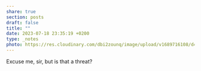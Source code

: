 ```yaml
---
share: true
section: posts
draft: false
title: ""
date: 2023-07-18 23:35:19 +0200
type: _notes
photo: https://res.cloudinary.com/dbi2zounq/image/upload/v1689716108/d4fh9gzt47urtbzdahes.jpg
---
```


Excuse me, sir, but is that a threat?
